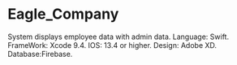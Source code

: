 # Eagle_Company
System displays employee data with admin data.
 Language: Swift.
 FrameWork: Xcode 9.4.
 IOS: 13.4 or higher.
 Design: Adobe XD.
 Database:Firebase.
